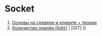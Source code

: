 # Socket

1. [Основы на сервере и клиенте + теория](./BASE.MD)
2. [Количество оналйн [light]](./COUNT_ONLINE.MD) | [GIT] ()